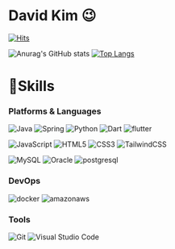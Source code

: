 # David Kim 😉

[![Hits](https://hits.seeyoufarm.com/api/count/incr/badge.svg?url=https%3A%2F%2Fgithub.com%2Fdavidkim97%2Fhit-counter&count_bg=%23EB3C75&title_bg=%23555555&icon=&icon_color=%23F36767&title=hits&edge_flat=false)](https://hits.seeyoufarm.com)

![Anurag's GitHub stats](https://github-readme-stats.vercel.app/api?username=davidkim97&show_icons=true&theme=radical)
[![Top Langs](https://github-readme-stats.vercel.app/api/top-langs/?username=davidkim97&theme=radical&layout=compact)](https://github.com/anuraghazra/github-readme-stats)

# 💪Skills
### Platforms & Languages

![Java](https://img.shields.io/badge/Java-007396.svg?&style=for-the-badge&logo=Java&logoColor=white)
![Spring](https://img.shields.io/badge/Spring-6DB33F.svg?&style=for-the-badge&logo=Spring&logoColor=white)
![Python](https://img.shields.io/badge/Python-3776AB.svg?&style=for-the-badge&logo=Python&logoColor=white)
![Dart](https://img.shields.io/badge/dart-##0175C2.svg?&style=for-the-badge&logo=Dart&logoColor=white)
![flutter](https://img.shields.io/badge/flutter-#02569B.svg?&style=for-the-badge&logo=flutter&logoColor=white)



![JavaScript](https://img.shields.io/badge/JavaScript-F7DF1E.svg?&style=for-the-badge&logo=JavaScript&logoColor=white)
![HTML5](https://img.shields.io/badge/HTML5-E34F26.svg?&style=for-the-badge&logo=HTML5&logoColor=white)
![CSS3](https://img.shields.io/badge/CSS3-1572B6.svg?&style=for-the-badge&logo=CSS3&logoColor=white)
![TailwindCSS](https://img.shields.io/badge/tailwindcss-#06B6D4.svg?&style=for-the-badge&logo=tailwindcss&logoColor=white)

![MySQL](https://img.shields.io/badge/MySQL-4479A1.svg?&style=for-the-badge&logo=MySQL&logoColor=white)
![Oracle](https://img.shields.io/badge/Oracle-F80000.svg?&style=for-the-badge&logo=Oracle&logoColor=white)
![postgresql](https://img.shields.io/badge/postgresql-#4169E1.svg?&style=for-the-badge&logo=postgresql&logoColor=white)

### DevOps
![docker](https://img.shields.io/badge/docker-#2496ED.svg?&style=for-the-badge&logo=docker&logoColor=white)
![amazonaws](https://img.shields.io/badge/amazonaws-#232F3E.svg?&style=for-the-badge&logo=amazonaws&logoColor=white)

### Tools
![Git](https://img.shields.io/badge/Git-F05032.svg?&style=for-the-badge&logo=Git&logoColor=white)
![Visual Studio Code](https://img.shields.io/badge/Visual%20Studio%20Code-007ACC.svg?&style=for-the-badge&logo=Visual%20Studio%20Code&logoColor=white)




 
